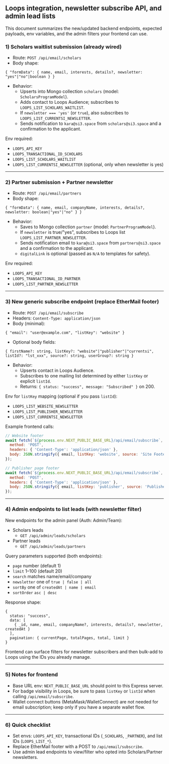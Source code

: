 ## Loops integration, newsletter subscribe API, and admin lead lists

This document summarizes the new/updated backend endpoints, expected payloads, env variables, and the admin filters your frontend can use.

### 1) Scholars waitlist submission (already wired)
- Route: `POST /api/email/scholars`
- Body shape:
```
{ "formData": { name, email, interests, details?, newsletter: "yes"|"no"|boolean } }
```
- Behavior:
  - Upserts into Mongo collection `scholars` (model: `ScholarsProgramModel`).
  - Adds contact to Loops Audience; subscribes to `LOOPS_LIST_SCHOLARS_WAITLIST`.
  - If `newsletter === 'yes'` (or `true`), also subscribes to `LOOPS_LIST_CURRENTSI_NEWSLETTER`.
  - Sends notification to `kara@si3.space` from `scholars@si3.space` and a confirmation to the applicant.

Env required:
- `LOOPS_API_KEY`
- `LOOPS_TRANSACTIONAL_ID_SCHOLARS`
- `LOOPS_LIST_SCHOLARS_WAITLIST`
- `LOOPS_LIST_CURRENTSI_NEWSLETTER` (optional, only when newsletter is yes)

---

### 2) Partner submission + Partner newsletter
- Route: `POST /api/email/partners`
- Body shape:
```
{ "formData": { name, email, companyName, interests, details?, newsletter: boolean|"yes"|"no" } }
```
- Behavior:
  - Saves to Mongo collection `partner` (model: `PartnerProgramModel`).
  - If `newsletter` is true/"yes", subscribes to Loops list `LOOPS_LIST_PARTNER_NEWSLETTER`.
  - Sends notification email to `kara@si3.space` from `partners@si3.space` and a confirmation to the applicant.
  - `digitalLink` is optional (passed as `N/A` to templates for safety).

Env required:
- `LOOPS_API_KEY`
- `LOOPS_TRANSACTIONAL_ID_PARTNER`
- `LOOPS_LIST_PARTNER_NEWSLETTER`

---

### 3) New generic subscribe endpoint (replace EtherMail footer)
- Route: `POST /api/email/subscribe`
- Headers: `Content-Type: application/json`
- Body (minimal):
```
{ "email": "user@example.com", "listKey": "website" }
```
- Optional body fields:
```
{ firstName?: string, listKey?: "website"|"publisher"|"currentsi", listId?: "lst_xxx", source?: string, userGroup?: string }
```
- Behavior:
  - Upserts contact in Loops Audience.
  - Subscribes to one mailing list determined by either `listKey` or explicit `listId`.
  - Returns: `{ status: "success", message: "Subscribed" }` on 200.

Env for `listKey` mapping (optional if you pass `listId`):
- `LOOPS_LIST_WEBSITE_NEWSLETTER`
- `LOOPS_LIST_PUBLISHER_NEWSLETTER`
- `LOOPS_LIST_CURRENTSI_NEWSLETTER`

Example frontend calls:
```js
// Website footer
await fetch(`${process.env.NEXT_PUBLIC_BASE_URL}/api/email/subscribe`, {
  method: 'POST',
  headers: { 'Content-Type': 'application/json' },
  body: JSON.stringify({ email, listKey: 'website', source: 'Site Footer' })
});

// Publisher page footer
await fetch(`${process.env.NEXT_PUBLIC_BASE_URL}/api/email/subscribe`, {
  method: 'POST',
  headers: { 'Content-Type': 'application/json' },
  body: JSON.stringify({ email, listKey: 'publisher', source: 'Publisher Footer' })
});
```

---

### 4) Admin endpoints to list leads (with newsletter filter)
New endpoints for the admin panel (Auth: Admin/Team):

- Scholars leads
  - `GET /api/admin/leads/scholars`
- Partner leads
  - `GET /api/admin/leads/partners`

Query parameters supported (both endpoints):
- `page` number (default 1)
- `limit` 1–100 (default 20)
- `search` matches name/email/company
- `newsletter` one of `true | false | all`
- `sortBy` one of `createdAt | name | email`
- `sortOrder` `asc | desc`

Response shape:
```
{
  status: "success",
  data: [
    { _id, name, email, companyName?, interests, details?, newsletter, createdAt }
  ],
  pagination: { currentPage, totalPages, total, limit }
}
```

Frontend can surface filters for newsletter subscribers and then bulk-add to Loops using the IDs you already manage.

---

### 5) Notes for frontend
- Base URL env: `NEXT_PUBLIC_BASE_URL` should point to this Express server.
- For badge visibility in Loops, be sure to pass `listKey` or `listId` when calling `/api/email/subscribe`.
- Wallet connect buttons (MetaMask/WalletConnect) are not needed for email subscription; keep only if you have a separate wallet flow.

---

### 6) Quick checklist
- Set envs: `LOOPS_API_KEY`, transactional IDs (`_SCHOLARS`, `_PARTNER`), and list IDs (`LOOPS_LIST_*`).
- Replace EtherMail footer with a POST to `/api/email/subscribe`.
- Use admin lead endpoints to view/filter who opted into Scholars/Partner newsletters.


